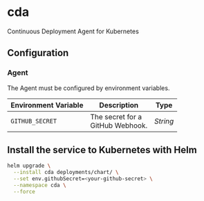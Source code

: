 # cda

Continuous Deployment Agent for Kubernetes

## Configuration

### Agent

The Agent must be configured by environment variables.

Environment Variable|Description                                                    |Type
--------------------|---------------------------------------------------------------|--------
`GITHUB_SECRET`     |The secret for a <br> GitHub Webhook.                          |*String*

## Install the service to Kubernetes with Helm

```bash
helm upgrade \
  --install cda deployments/chart/ \
  --set env.githubSecret=<your-github-secret> \
  --namespace cda \
  --force
```
